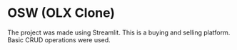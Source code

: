 # OSW (OLX Clone)
The project was made using Streamlit. This is a buying and selling platform. Basic CRUD operations were used.

